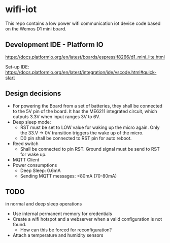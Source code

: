 # wifi-iot
This repo contains a low power wifi communication iot device code based on the Wemos D1 mini board.

## Development IDE - Platform IO
https://docs.platformio.org/en/latest/boards/espressif8266/d1_mini_lite.html

Set-up IDE: https://docs.platformio.org/en/latest/integration/ide/vscode.html#quick-start

## Design decisions
- For powering the Board from a set of batteries, they shall be connected to the 5V pin of the board. It has the ME6211 integrated circuit, which outputs 3.3V when input ranges 3V to 6V.
- Deep sleep mode:
    - RST must be set to LOW value for waking up the micro again. Only the 33.V -> 0V transition triggers the wake up of the micro.
    - D0 pin shall be connected to RST pin for auto reboot.
- Reed switch
    - Shall be connected to pin RST. Ground signal must be send to RST for wake up. 
- MQTT Client
- Power consumptions
    - Deep Sleep: 0.6mA
    - Sending MQTT messages: <80mA (70-80mA)

## TODO
 in normal and deep sleep operations
- Use internal permanent memory for credentials
- Create a wifi hotspot and a webserver when a valid configuration is not found.
    - How can this be forced for reconfiguration?
- Attach a temperature and humidity sensors